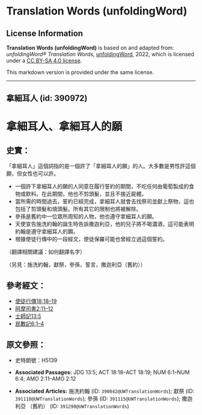 # Translation Words (unfoldingWord)

## License Information

**Translation Words (unfoldingWord)** is based on and adapted from: _unfoldingWord® Translation Words_, [unfoldingWord](https://unfoldingword.org/utw), 2022, which is licensed under a [CC BY-SA 4.0 license](https://creativecommons.org/licenses/by-sa/4.0/legalcode.en).

This markdown version is provided under the same license.



--------------------------------

## 拿細耳人 (id: 390972)

拿細耳人、拿細耳人的願
===========

史實：
---

「拿細耳人」這個詞指的是一個許了「拿細耳人的願」的人。大多數是男性許這個願，但女性也可以許。

* 一個許下拿細耳人的願的人同意在履行誓約的期間，不吃任何由葡萄製成的食物或飲料。在此期間，他也不剪頭髮，並且不接近屍體。
* 當所需的時間過去，誓約已經完成，拿細耳人就會去找祭司並獻上祭物，這也包括了剪頭髮和燒頭髮。所有其它的限制也將被解除。
* 參孫是舊約中一位眾所周知的人物，他也遵守拿細耳人的願。
* 天使宣告施洗約翰的誕生時告訴撒迦利亞，他的兒子將不喝濃酒，這可能表明約翰是遵守拿細耳人的願。
* 根據使徒行傳中的一段經文，使徒保羅可能也曾經立過這個誓約。

（翻譯相關建議：如何翻譯名字）

（另見：施洗約翰，獻祭，參孫，誓言，撒迦利亞（舊約））

參考經文：
-----

* [使徒行傳18:18–19](https://ref.ly/Acts18:18-Acts18:19)
* [阿摩司書2:11–12](https://ref.ly/Amos2:11-Amos2:12)
* [士師記13:5](https://ref.ly/Judg13:5)
* [民數記6:1–4](https://ref.ly/Num6:1-Num6:4)

原文參照：
-----

* 史特朗號：H5139

* **Associated Passages:** JDG 13:5; ACT 18:18–ACT 18:19; NUM 6:1–NUM 6:4; AMO 2:11–AMO 2:12
* **Associated Articles:** 施洗約翰 (ID: `390842@UWTranslationWords`); 獻祭 (ID: `391110@UWTranslationWords`); 參孫 (ID: `391115@UWTranslationWords`); 撒迦利亞 （舊約） (ID: `391290@UWTranslationWords`)

